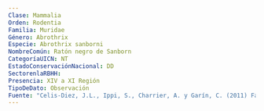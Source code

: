 ```yaml
---
Clase: Mammalia
Orden: Rodentia
Familia: Muridae
Género: Abrothrix
Especie: Abrothrix sanborni
NombreComún: Ratón negro de Sanborn
CategoríaUICN: NT
EstadoConservaciónNacional: DD
SectorenlaRBHH: 
Presencia: XIV a XI Región
TipoDeDato: Observación
Fuente: "Celis-Diez, J.L., Ippi, S., Charrier, A. y Garín, C. (2011) Fauna de los bosques templados de Chile. Guía de campo de los vertebrados terrestres. Ed. Corporación Chilena de la Madera, Concepción, Chile. p 37"
---
```

